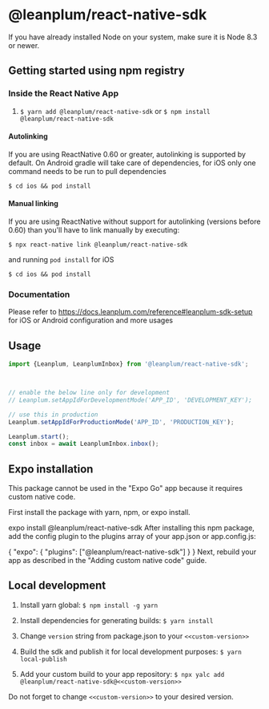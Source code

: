 # @leanplum/react-native-sdk

If you have already installed Node on your system, make sure it is Node 8.3 or newer.

## Getting started using npm registry

### Inside the React Native App
1. `$ yarn add @leanplum/react-native-sdk` or `$ npm install @leanplum/react-native-sdk`

#### Autolinking
If you are using ReactNative 0.60 or greater, autolinking is supported by default.
On Android gradle will take care of dependencies, for iOS only one command needs to be run to pull dependencies

`$ cd ios && pod install`

#### Manual linking
If you are using ReactNative without support for autolinking (versions before 0.60) than you'll have to link manually by 
executing:

`$ npx react-native link @leanplum/react-native-sdk`

and running  `pod install` for iOS

`$ cd ios && pod install`

### Documentation
Please refer to https://docs.leanplum.com/reference#leanplum-sdk-setup for iOS or Android configuration and more usages

## Usage
```javascript
import {Leanplum, LeanplumInbox} from '@leanplum/react-native-sdk';



// enable the below line only for development
// Leanplum.setAppIdForDevelopmentMode('APP_ID', 'DEVELOPMENT_KEY');

// use this in production
Leanplum.setAppIdForProductionMode('APP_ID', 'PRODUCTION_KEY');

Leanplum.start();
const inbox = await LeanplumInbox.inbox();
```

## Expo installation
This package cannot be used in the "Expo Go" app because it requires custom native code.

First install the package with yarn, npm, or expo install.

expo install @leanplum/react-native-sdk
After installing this npm package, add the config plugin to the plugins array of your app.json or app.config.js:

{
  "expo": {
    "plugins": ["@leanplum/react-native-sdk"]
  }
}
Next, rebuild your app as described in the "Adding custom native code" guide.

## Local development
1. Install yarn global: `$ npm install -g yarn`

2. Install dependencies for generating builds: `$ yarn install`

3. Change `version` string from package.json to your `<<custom-version>>`

4. Build the sdk and publish it for local development purposes: `$ yarn local-publish`

5. Add your custom build to your app repository: `$ npx yalc add @leanplum/react-native-sdk@<<custom-version>>`

Do not forget to change `<<custom-version>>` to your desired version.
